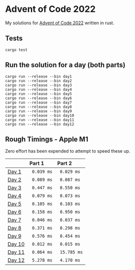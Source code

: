 # Advent of Code 2022

My solutions for [Advent of Code 2022](https://adventofcode.com/2022) written in rust.

## Tests

```
cargo test
```

## Run the solution for a day (both parts)

```
cargo run --release --bin day1
cargo run --release --bin day2
cargo run --release --bin day3
cargo run --release --bin day4
cargo run --release --bin day5
cargo run --release --bin day6
cargo run --release --bin day7
cargo run --release --bin day8
cargo run --release --bin day9
cargo run --release --bin day10
cargo run --release --bin day11
cargo run --release --bin day12
```

## Rough Timings - Apple M1

Zero effort has been expended to attempt to speed these up.

|                                                  | Part 1      | Part 2       |
|:-------------------------------------------------|:------------|:-------------|
| [Day 1](https://adventofcode.com/2022/day/1)     | ` 0.039 ms` | ` 0.029 ms`  |
| [Day 2](https://adventofcode.com/2022/day/2)     | ` 0.089 ms` | ` 0.087 ms`  |
| [Day 3](https://adventofcode.com/2022/day/3)     | ` 0.447 ms` | ` 0.550 ms`  |
| [Day 4](https://adventofcode.com/2022/day/4)     | ` 0.079 ms` | ` 0.073 ms`  |
| [Day 5](https://adventofcode.com/2022/day/5)     | ` 0.105 ms` | ` 0.103 ms`  |
| [Day 6](https://adventofcode.com/2022/day/6)     | ` 0.158 ms` | ` 0.950 ms`  |
| [Day 7](https://adventofcode.com/2022/day/7)     | ` 0.046 ms` | ` 0.037 ms`  |
| [Day 8](https://adventofcode.com/2022/day/8)     | ` 0.371 ms` | ` 0.298 ms`  |
| [Day 9](https://adventofcode.com/2022/day/9)     | ` 0.576 ms` | ` 0.454 ms`  |
| [Day 10](https://adventofcode.com/2022/day/10)   | ` 0.012 ms` | ` 0.015 ms`  |
| [Day 11](https://adventofcode.com/2022/day/11)   | ` 0.064 ms` | ` 15.785 ms` |
| [Day 12](https://adventofcode.com/2022/day/12)   | ` 5.278 ms` | ` 4.170 ms`  |
